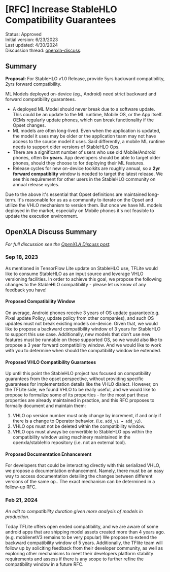 # [RFC] Increase StableHLO Compatibility Guarantees

Status: Approved<br/>
Initial version: 6/23/2023<br/>
Last updated: 4/30/2024<br/>
Discussion thread: [openxla-discuss][openxla-discuss-post].

## Summary

**Proposal:** For StableHLO v1.0 Release, provide 5yrs backward compatibility,
2yrs forward compatibility.

ML Models deployed on-device (eg., Android) need strict backward and forward
compatibility guarantees.

* A deployed ML Model should never break due to a software update. This could
  be an update to the ML runtime, Mobile OS, or the App itself. OEMs regularly
  update phones, which can break functionality if the Opset changes.
* ML models are often long-lived. Even when the application is updated, the
  model it uses may be older or the application team may not have access to
  the source model it uses. Said differently, a mobile ML runtime needs to
  support older versions of StableHLO Ops.
* There are a significant number of users who use old Mobile/Android phones,
  often **5+ years**. App developers should be able to target older phones,
  should they choose to for deploying their ML features.
* Release cycles for new on-device toolkits are roughly annual, so a
  **2yr forward compatiblity** window is needed to target the latest release. We
  see this requirement for other users in the StableHLO community on annual
  release cycles.

Due to the above it's essential that Opset definitions are maintained long-term.
It's reasonable for us as a community to iterate on the Opset and utilize the
VHLO mechanism to version them. But once we have ML models deployed in the
market, especially on Mobile phones it's not feasible to update the execution
environment.

## OpenXLA Discuss Summary

_For full discussion see the [OpenXLA Discuss post][openxla-discuss-post]._

### Sep 18, 2023

As mentioned in TensorFlow Lite update on StableHLO use, TFLite would like to
consume StableHLO as an input source and leverage VHLO versioning facilities. In
order to achieve this goal, we propose the following changes to the StableHLO
compatibility - please let us know of any feedback you have!

#### Proposed Compatibility Window

On average, Android phones receive 3 years of OS update guarantee(e.g. Pixel
update Policy, update policy from other companies), and such OS updates must not
break existing models on-device. Given that, we would like to propose a backward
compatibility window of 3 years for StableHLO to support this use case.
Additionally, new models that don’t use new features must be runnable on these
supported OS, so we would also like to propose a 3 year forward compatibility
window. And we would like to work with you to determine when should the
compatibility window be extended.

#### Proposed VHLO Compatibility Guarantees

Up until this point the StableHLO project has focused on compatibility
guarantees from the opset perspective, without providing specific guarantees for
implementation details like the VHLO dialect. However, on the TFLite side, we
found VHLO to be really useful, and we would like to propose to formalize some
of its properties - for the most part these properties are already maintained in
practice, and this RFC proposes to formally document and maintain them:

1. VHLO op version number must only change by increment, if and only if there is
a change to Operator behavior. (i.e. `add_v1 → add_v2`).
1. VHLO ops must not be deleted within the compatibility window.
1. VHLO ops must always be convertible to StableHLO ops within the compatibility
window using machinery maintained in the openxla/stablehlo repository (i.e. not
an external tool).

#### Proposed Documentation Enhancement

For developers that could be interacting directly with this serialized VHLO, we
propose a documentation enhancement. Namely, there must be an easy way to access
documentation detailing the changes between different versions of the same op..
The exact mechanism can be determined in a follow-up RFC.

### Feb 21, 2024

_An edit to compatibility duration given more analysis of models in production._

Today TFLite offers open ended compatibility, and we are aware of some android
apps that are shipping model assets created more than 4 years ago. (e.g.
mobilenetV3 remains to be very popular) We propose to extend the backward
compatibility window of 5 years. Additionally, the TFlite team will follow up by
soliciting feedback from their developer community, as well as exploring other
mechanisms to meet their developers platform stability requirements and assess
if there is any scope to further refine the compatibility window in a future
RFC.

[openxla-discuss-post]: https://groups.google.com/a/openxla.org/g/openxla-discuss/c/rfd30zKR9uU/m/khMs-1ZEAAAJ
